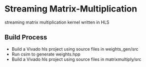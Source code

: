 # Streaming Matrix-Multiplication
streaming matrix multiplication kernel written in HLS

## Build Process
- Build a Vivado hls project using source files in weights_gen/src
- Run csim to generate weights.hpp
- Build a Vivado hls project using source files in matrixmultiply/src
